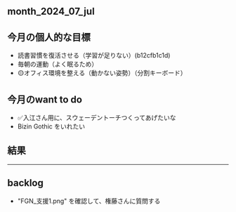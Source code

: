month_2024_07_jul
---

## 今月の個人的な目標
- 読書習慣を復活させる（学習が足りない）(b12cfb1c1d)
- 毎朝の運動（よく眠るため）
- 🟡オフィス環境を整える（動かない姿勢）（分割キーボード）


## 今月のwant to do
- ✅入江さん用に、スウェーデントーチつくってあげたいな
- Bizin Gothic をいれたい

## 結果

---
## backlog
- "FGN_支援1.png" を確認して、権藤さんに質問する





